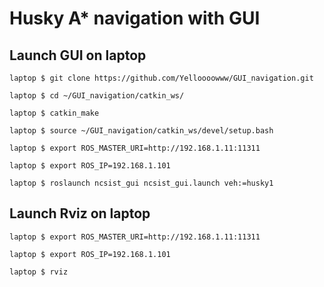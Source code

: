 # Husky A* navigation with GUI

## Launch GUI on laptop
`laptop $ git clone https://github.com/Yelloooowww/GUI_navigation.git`

`laptop $ cd ~/GUI_navigation/catkin_ws/`

`laptop $ catkin_make`

`laptop $ source ~/GUI_navigation/catkin_ws/devel/setup.bash`

`laptop $ export ROS_MASTER_URI=http://192.168.1.11:11311`

`laptop $ export ROS_IP=192.168.1.101`

`laptop $ roslaunch ncsist_gui ncsist_gui.launch veh:=husky1`


## Launch Rviz on laptop
`laptop $ export ROS_MASTER_URI=http://192.168.1.11:11311`

`laptop $ export ROS_IP=192.168.1.101`

`laptop $ rviz`
